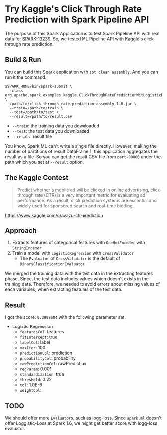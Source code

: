 # Try Kaggle's Click Through Rate Prediction with Spark Pipeline API

The purpose of this Spark Application is to test Spark Pipeline API with real data for [SPARK-13239](https://issues.apache.org/jira/browse/SPARK-13239).
So, we tested ML Pipeline API with Kaggle's click-through rate prediction.


## Build & Run
You can build this Spark application with `sbt clean assembly`.
And you can run it the command.

```
$SPARK_HOME/bin/spark-submit \
  -class org.apache.spark.examples.kaggle.ClickThroughRatePredictionWitLogisticRegression \
  /path/to/click-through-rate-prediction-assembly-1.0.jar \
  --train=/path/to/train \
  --test=/path/to/test \
  --result=/path/to/result.csv
```

- `--train`: the training data you downloaded
- `--test`: the test data you downloaded
- `--result`: result file

You know, Spark ML can't write a single file directly.
However, making the number of partitions of result DataFrame 1, this application aggregates the result as a file.
So you can get the result CSV file from `part-00000` under the path which you set at `--result` option.

## The Kaggle Contest

> Predict whether a mobile ad will be clicked
> In online advertising, click-through rate (CTR) is a very important metric for evaluating ad performance. As a result, click prediction systems are essential and widely used for sponsored search and real-time bidding.

https://www.kaggle.com/c/avazu-ctr-prediction


## Approach

1. Extracts features of categorical features with `OneHotEncoder` with `StringIndexer`
2. Train a model with `LogisticRegression` with `CrossValidator`
    - The `Evaluator` of `CrossValidator` is the default of `BinaryClassificationEvaluator`.

We merged the training data with the test data in the extracting features phase.
Since, the test data includes values which doesn't exists in the training data.
Therefore, we needed to avoid errors about missing values of each variables, when extracting features of the test data.

## Result

I got the score: `0.3998684` with the following parameter set.

- Logistic Regression
    - `featuresCol`: features
    - `fitIntercept`: true
    - `labelCol`: label
    - `maxIter`: 100
    - `predictionCol`: prediction
    - `probabilityCol`: probability
    - `rawPredictionCol`: rawPrediction
    - `regParam`: 0.001
    - `standardization`: true
    - `threshold`: 0.22
    - `tol`: 1.0E-6
    - `weightCol`:

## TODO

We should offer more `Evaluator`s, such as logg-loss.
Since `spark.ml` doesn't offer Loggistic-Loss at Spark 1.6, we might get better score with logg-loss evaluator.
